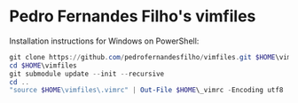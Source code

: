 # Pedro Fernandes Filho's vimfiles

Installation instructions for Windows on PowerShell:

````powershell
git clone https://github.com/pedrofernandesfilho/vimfiles.git $HOME\vimfiles
cd $HOME\vimfiles
git submodule update --init --recursive
cd ..
"source $HOME\vimfiles\.vimrc" | Out-File $HOME\_vimrc -Encoding utf8
````
